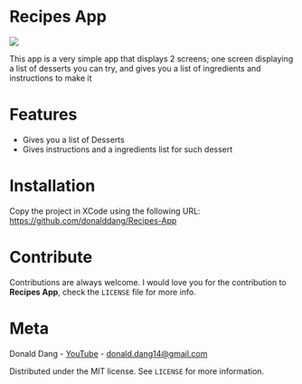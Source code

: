 # Recipes App

![](https://github.com/donalddang/Recipes-App/blob/main/ezgif-1-20b680adb0.gif)

This app is a very simple app that displays 2 screens; one screen displaying a list of desserts you can try, and gives you a list of ingredients and instructions to make it

# Features

- Gives you a list of Desserts
- Gives instructions and a ingredients list for such dessert

# Installation

Copy the project in XCode using the following URL: https://github.com/donalddang/Recipes-App

# Contribute

Contributions are always welcome. I would love you for the contribution to **Recipes App**, check the ``LICENSE`` file for more info.

# Meta

Donald Dang - [YouTube](https://www.youtube.com/channel/UCluvPiAdIUWn5RiKMk7gXXA) - [donald.dang14@gmail.com](mailto:donald.dang14@gmail.com)

Distributed under the MIT license. See ``LICENSE`` for more information.


 
